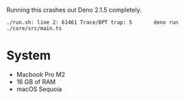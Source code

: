 Running this crashes out Deno 2.1.5 completely.

```
./run.sh: line 2: 61461 Trace/BPT trap: 5       deno run ./core/src/main.ts
```

# System

- Macbook Pro M2
- 16 GB of RAM
- macOS Sequoia